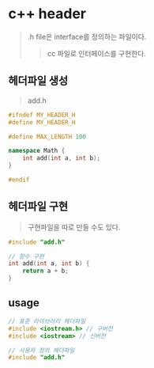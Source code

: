 # c++ header

> .h file은 interface를 정의하는 파일이다.
>
> > cc 파일로 인터페이스를 구현한다.

## 헤더파일 생성

> add.h

```cpp
#ifndef MY_HEADER_H
#define MY_HEADER_H

#define MAX_LENGTH 100

namespace Math {
    int add(int a, int b);
}

#endif
```

## 헤더파일 구현

> 구현파일을 따로 만들 수도 있다.

```cpp
#include "add.h"

// 함수 구현
int add(int a, int b) {
    return a + b;
}
```

## usage

```cpp
// 표준 라이브러리 헤더파일
#include <iostream.h> // 구버전
#include <iostream> // 신버전

// 사용자 정의 헤더파일
#include "add.h"
```
